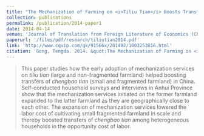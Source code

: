 ```yaml
---
title: "The Mechanization of Farming on <i>Tiliu Tian</i> Boosts Transfers of <i>Chengbao Tian</i>: Economic Analysis and Descriptive Evidence from Chizhou, Anhui Province, China."
collection: publications
permalink: /publication/2014-paper1
date: 2014-04-14
venue: 'Journal of Translation from Foreign Literature of Economics (Chinese)'
paperurl: '/files/pdf/research/tiliutian2014.pdf' 
link: 'http://www.cqvip.com/qk/91566x/201402/1003253816.html'
citation: 'Gong, Tengda. 2014. &quot;The Mechanization of Farming on <i>Tiliu Tian</i> Boosts Transfers of <i>Chengbao Tian</i>: Economic Analysis and Descriptive Evidence from Chizhou, Anhui Province, China.&quot; <i>Journal of Translation from Foreign Literature of Economics (Chinese)</i>. 2(2014): 71-84.'
---
```

>This paper studies how the early adoption of mechanization services on <i>tiliu tian</i> (large and non-fragmented farmland) helped boosting transfers of <i>chengbao tian</i> (small and fragmented farmland) in China. Self-conducted household surveys and interviews in Anhui Province show that the mechanization services initiated on the former farmland expanded to the latter farmland as they are geographically close to each other. The expansion of mechanization services lowered the labor cost of cultivating small fragmented farmland in scale and thereby boosted transfers of <i>chengbao tian</i> among heterogeneous households in the opportunity cost of labor.
<br>
